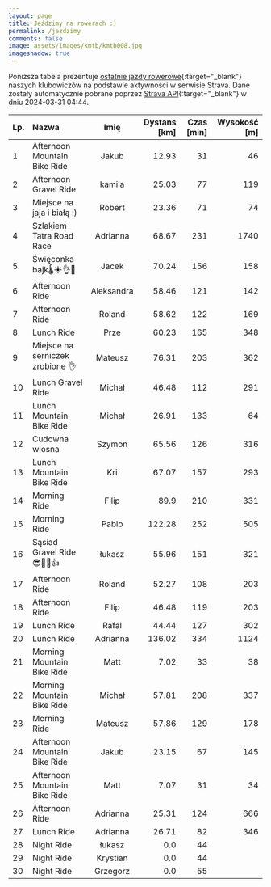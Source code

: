```yaml
---
layout: page
title: Jeździmy na rowerach :)
permalink: /jezdzimy
comments: false
image: assets/images/kmtb/kmtb008.jpg
imageshadow: true
---
```


Poniższa tabela prezentuje [ostatnie jazdy rowerowe](https://www.strava.com/clubs/336381){:target="_blank"} naszych klubowiczów na podstawie aktywności w serwisie Strava. Dane zostały automatycznie pobrane poprzez [Strava API](https://developers.strava.com/docs/reference/#api-Clubs-getClubActivitiesById){:target="_blank"} w dniu 2024-03-31 04:44.

Lp. | Nazwa | Imię | Dystans [km] | Czas [min] | Wysokość [m]
:--- | :--- | :---: | ---: | ---: | ---:
1|Afternoon Mountain Bike Ride|Jakub|12.93|31|46
2|Afternoon Gravel Ride|kamila|25.03|77|119
3|Miejsce na jaja i białą :)|Robert|23.36|71|74
4|Szlakiem Tatra Road Race|Adrianna|68.67|231|1740
5|Święconka bajk🌡☀️👌🥚|Jacek|70.24|156|158
6|Afternoon Ride|Aleksandra|58.46|121|142
7|Afternoon Ride|Roland|58.62|122|169
8|Lunch Ride|Prze|60.23|165|348
9|Miejsce na serniczek zrobione 👌|Mateusz|76.31|203|362
10|Lunch Gravel Ride|Michał|46.48|112|291
11|Lunch Mountain Bike Ride|Michał|26.91|133|64
12|Cudowna wiosna|Szymon|65.56|126|316
13|Lunch Mountain Bike Ride|Kri|67.07|157|293
14|Morning Ride|Filip|89.9|210|331
15|Morning Ride|Pablo|122.28|252|505
16|Sąsiad Gravel Ride😎🚴‍♂️👍|łukasz|55.96|151|321
17|Afternoon Ride|Roland|52.27|108|203
18|Afternoon Ride|Filip|46.48|119|203
19|Lunch Ride|Rafal|44.44|127|302
20|Lunch Ride|Adrianna|136.02|334|1124
21|Morning Mountain Bike Ride|Matt|7.02|33|38
22|Morning Mountain Bike Ride|Michał|57.81|208|337
23|Morning Ride|Mateusz|57.86|129|178
24|Afternoon Mountain Bike Ride|Jakub|23.15|67|145
25|Afternoon Mountain Bike Ride|Matt|7.07|31|34
26|Afternoon Ride|Adrianna|25.31|124|666
27|Lunch Ride|Adrianna|26.71|82|346
28|Night Ride|łukasz|0.0|44|
29|Night Ride|Krystian|0.0|44|
30|Night Ride|Grzegorz|0.0|55|

